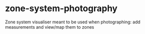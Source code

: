 # zone-system-photography
Zone system visualiser meant to be used when photographing: add measurements and view/map them to zones
